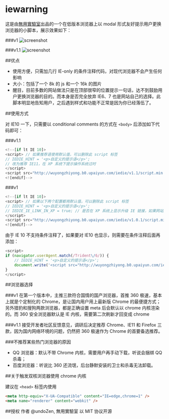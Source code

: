 iewarning
=========

这是由<u>無用實驗室</u>出品的一个在低版本浏览器上以 modal 形式友好提示用户更换浏览器的小脚本，展示效果如下：

###v1
![screenshot](https://raw.githubusercontent.com/WuYongZhiYong/iewarning/master/iedie/v1/screenshot.png)

###v1.1
![screenshot](https://raw.githubusercontent.com/WuYongZhiYong/iewarning/master/iedie/v1.1/screenshot.png)


##优点

* 使用方便，只需加几行 IE-only 的条件注释代码，对现代浏览器不会产生任何影响
* 大小：包括了一个 8k 的 js 和一个 16k 的图片
* 醒目，目前多数的网站做法只是在顶部很窄的位置提示一句话，达不到鼓励用户更换浏览器的目的。而本身是否完全放弃 IE6、7 也是网站自己的选择。此脚本明显地告知用户，之后遇到样式和功能不正常是因为你已经落伍了。

##使用方式

对 IE10 一下，只需要以 conditional comments 的方式在 `<body>` 后添加如下代码即可：

###v1.1
```javascript
<!--[if lt IE 10]>
<script> // 如果推荐语使用默认值，可以删除此 script 标签
// IEDIE_HINT = '<p>自定义的提示语</p>';
// 改为推荐 IE11，在 XP 系统下提示操作系统过时
</script>
<script src="http://wuyongzhiyong.b0.upaiyun.com/iedie/v1.1/script.min.js"></script>
<![endif]-->
```

###v1
```javascript
<!--[if lt IE 10]>
<script> // 如果以下两个配置都用默认值，可以删除此 script 标签
// IEDIE_HINT = '<p>自定义的提示语</p>';
// IEDIE_IE_LINK_IN_XP = true; // 是否在 XP 系统上显示升级 IE 链接，如果网站支持 IE8，可以设为 true
</script>
<script src="http://wuyongzhiyong.b0.upaiyun.com/iedie/v1.0.1/script.min.js"></script>
<![endif]-->
```

由于 IE 10 不支持条件注释了，如果要对 IE10 也显示，则需要在条件注释后面再添加：

```javascript
<script>
if (navigator.userAgent.match(/Trident\/6/)) {
    // IEDIE_HINT = '<p>自定义的提示语</p>';
    document.write('<script src="http://wuyongzhiyong.b0.upaiyun.com/iedie/v1.0.1/script.min.js"><'+'/script>');
}
</script>
```

##浏览器选择

###v1
在第一个版本中，主推三款符合国情的国产浏览器，首推 360 极速，基本上就是个定制化的 Chrome，是让国内用户用上最新版 Chrome 的最便捷方式；另外猎豹和搜狗两款浏览器，都是正确设置 meta 后会默认以 chrome 内核渲染的。而 360 安全浏览器默认是 IE 内核，需要第二次刷新才回变成 chrome

###v1.1
接受开发者社区反馈意见，调研后决定推荐 Chrome、IE11 和 Firefox 三款，因为国内网络环境的问题，仍然把 360 极速作为 Chrome 的首要备选推荐。

###不推荐某些热门浏览器的原因

* QQ 浏览器：默认不带 Chrome 内核，需要用户再手动下载，听说会捆绑 QQ 杀毒；
* 百度浏览器：听说比 360 还流氓，后台静默安装的卫士和杀毒无法卸载。

##关于触发双核浏览器使用 chrome 内核

建议在 `<head>` 标签内使用

```html
<meta http-equiv="X-UA-Compatible" content="IE=edge,chrome=1" />
<meta name="renderer" content="webkit" />
```

##授权
作者 @undoZen, 無用實驗室 以 MIT 协议开源
